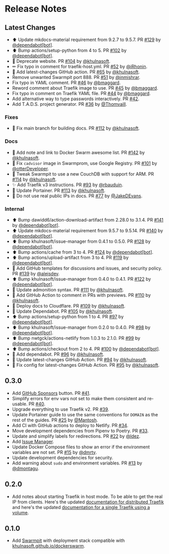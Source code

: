 # Release Notes

## Latest Changes

* ⬆ Update mkdocs-material requirement from 9.2.7 to 9.5.7. PR [#129](https://github.com/khulnasoft/dockerswarm/pull/129) by [@dependabot[bot]](https://github.com/apps/dependabot).
* ⬆ Bump actions/setup-python from 4 to 5. PR [#102](https://github.com/khulnasoft/dockerswarm/pull/102) by [@dependabot[bot]](https://github.com/apps/dependabot).
* 🚨 Deprecate website. PR [#104](https://github.com/khulnasoft/dockerswarm/pull/104) by [@khulnasoft](https://github.com/khulnasoft).
* ✏ Fix typo in comment for traefik-host.yml. PR [#52](https://github.com/khulnasoft/dockerswarm/pull/52) by [@iRhonin](https://github.com/iRhonin).
* 👷 Add latest-changes GitHub action. PR [#65](https://github.com/khulnasoft/dockerswarm/pull/65) by [@khulnasoft](https://github.com/khulnasoft).
* Remove unwanted Swarmpit port 888. PR [#51](https://github.com/khulnasoft/dockerswarm/pull/51) by [@inmishrar](https://github.com/inmishrar).
* Fix typo in YAML comment. PR [#46](https://github.com/khulnasoft/dockerswarm/pull/46) by [@bmaggard](https://github.com/bmaggard).
* Reword comment about Traefik image to use. PR [#45](https://github.com/khulnasoft/dockerswarm/pull/45) by [@bmaggard](https://github.com/bmaggard).
* Fix typo in comment on Traefik YAML file. PR [#44](https://github.com/khulnasoft/dockerswarm/pull/44) by [@bmaggard](https://github.com/bmaggard).
* Add alternative way to type passwords interactively. PR [#42](https://github.com/khulnasoft/dockerswarm/pull/42).
* Add T.A.D.S. project generator. PR [#36](https://github.com/khulnasoft/dockerswarm/pull/36) by [@Thomvaill](https://github.com/Thomvaill).

### Fixes

* 🐛 Fix main branch for building docs. PR [#112](https://github.com/khulnasoft/dockerswarm/pull/112) by [@khulnasoft](https://github.com/khulnasoft).

### Docs

* 📝 Add note and link to Docker Swarm awesome list. PR [#142](https://github.com/khulnasoft/dockerswarm/pull/142) by [@khulnasoft](https://github.com/khulnasoft).
* 🐛 Fix `cadvisor` image in Swarmprom, use Google Registry. PR [#101](https://github.com/khulnasoft/dockerswarm/pull/101) by [@otterDeveloper](https://github.com/otterDeveloper).
* 📝 Tweak Swarmpit to use a new CouchDB with support for ARM. PR [#114](https://github.com/khulnasoft/dockerswarm/pull/114) by [@khulnasoft](https://github.com/khulnasoft).
* ✨ Add Traefik v3 instructions. PR [#93](https://github.com/khulnasoft/dockerswarm/pull/93) by [@rbauduin](https://github.com/rbauduin).
* 🔧 Update Portainer. PR [#113](https://github.com/khulnasoft/dockerswarm/pull/113) by [@khulnasoft](https://github.com/khulnasoft).
* 📝 Do not use real public IPs in docs. PR [#77](https://github.com/khulnasoft/dockerswarm/pull/77) by [@JakeDEvans](https://github.com/JakeDEvans).

### Internal

* ⬆ Bump dawidd6/action-download-artifact from 2.28.0 to 3.1.4. PR [#141](https://github.com/khulnasoft/dockerswarm/pull/141) by [@dependabot[bot]](https://github.com/apps/dependabot).
* ⬆ Update mkdocs-material requirement from 9.5.7 to 9.5.14. PR [#140](https://github.com/khulnasoft/dockerswarm/pull/140) by [@dependabot[bot]](https://github.com/apps/dependabot).
* ⬆ Bump khulnasoft/issue-manager from 0.4.1 to 0.5.0. PR [#128](https://github.com/khulnasoft/dockerswarm/pull/128) by [@dependabot[bot]](https://github.com/apps/dependabot).
* ⬆ Bump actions/cache from 3 to 4. PR [#124](https://github.com/khulnasoft/dockerswarm/pull/124) by [@dependabot[bot]](https://github.com/apps/dependabot).
* ⬆ Bump actions/upload-artifact from 3 to 4. PR [#119](https://github.com/khulnasoft/dockerswarm/pull/119) by [@dependabot[bot]](https://github.com/apps/dependabot).
* 🔧 Add GitHub templates for discussions and issues, and security policy. PR [#139](https://github.com/khulnasoft/dockerswarm/pull/139) by [@alejsdev](https://github.com/alejsdev).
* ⬆ Bump khulnasoft/issue-manager from 0.4.0 to 0.4.1. PR [#122](https://github.com/khulnasoft/dockerswarm/pull/122) by [@dependabot[bot]](https://github.com/apps/dependabot).
* 📝 Update admonition syntax. PR [#111](https://github.com/khulnasoft/dockerswarm/pull/111) by [@khulnasoft](https://github.com/khulnasoft).
* 👷 Add GitHub Action to comment in PRs with previews. PR [#110](https://github.com/khulnasoft/dockerswarm/pull/110) by [@khulnasoft](https://github.com/khulnasoft).
* 👷 Deploy docs to Cloudflare. PR [#109](https://github.com/khulnasoft/dockerswarm/pull/109) by [@khulnasoft](https://github.com/khulnasoft).
* 👷 Update Dependabot. PR [#105](https://github.com/khulnasoft/dockerswarm/pull/105) by [@khulnasoft](https://github.com/khulnasoft).
* ⬆ Bump actions/setup-python from 1 to 4. PR [#97](https://github.com/khulnasoft/dockerswarm/pull/97) by [@dependabot[bot]](https://github.com/apps/dependabot).
* ⬆ Bump khulnasoft/issue-manager from 0.2.0 to 0.4.0. PR [#98](https://github.com/khulnasoft/dockerswarm/pull/98) by [@dependabot[bot]](https://github.com/apps/dependabot).
* ⬆ Bump nwtgck/actions-netlify from 1.0.3 to 2.1.0. PR [#99](https://github.com/khulnasoft/dockerswarm/pull/99) by [@dependabot[bot]](https://github.com/apps/dependabot).
* ⬆ Bump actions/checkout from 2 to 4. PR [#100](https://github.com/khulnasoft/dockerswarm/pull/100) by [@dependabot[bot]](https://github.com/apps/dependabot).
* 👷 Add dependabot. PR [#96](https://github.com/khulnasoft/dockerswarm/pull/96) by [@khulnasoft](https://github.com/khulnasoft).
* 👷 Update latest-changes GitHub Action. PR [#94](https://github.com/khulnasoft/dockerswarm/pull/94) by [@khulnasoft](https://github.com/khulnasoft).
* 🐛 Fix config for latest-changes GitHub Action. PR [#95](https://github.com/khulnasoft/dockerswarm/pull/95) by [@khulnasoft](https://github.com/khulnasoft).

## 0.3.0

* Add [GitHub Sponsors](https://github.com/sponsors/khulnasoft) button. PR [#41](https://github.com/khulnasoft/dockerswarm/pull/41).
* Simplify errors for env vars not set to make them consistent and re-usable. PR [#40](https://github.com/khulnasoft/dockerswarm/pull/40).
* Upgrade everything to use Traefik v2. PR [#39](https://github.com/khulnasoft/dockerswarm/pull/39).
* Update Portainer guide to use the same conventions for `DOMAIN` as the rest of the guides. PR [#25](https://github.com/khulnasoft/dockerswarm/pull/25) by [@Mantosh](https://github.com/Mantosh).
* Add CI with GitHub actions to deploy to Netlify. PR [#34](https://github.com/khulnasoft/dockerswarm/pull/34).
* Move development dependencies from Pipenv to Poetry. PR [#33](https://github.com/khulnasoft/dockerswarm/pull/33).
* Update and simplify labels for redirections. PR [#22](https://github.com/khulnasoft/dockerswarm/pull/22) by [@ldez](https://github.com/ldez).
* Add [Issue Manager](https://github.com/khulnasoft/issue-manager).
* Update Docker Compose files to show an error if the environment variables are not set. PR [#15](https://github.com/khulnasoft/dockerswarm/pull/15) by [@dmrty](https://github.com/dmrty).
* Update development dependencies for security.
* Add warning about `sudo` and environment variables. PR [#13](https://github.com/khulnasoft/dockerswarm/pull/13) by [@dmontagu](https://github.com/dmontagu).

## 0.2.0

* Add notes about starting Traefik in host mode. To be able to get the real IP from clients. Here's the updated <a href="https://khulnasoft.github.io/dockerswarm/traefik/#getting-the-client-ip" target="_blank">documentation for distributed Traefik</a> and here's the updated <a href="https://khulnasoft.github.io/dockerswarm/traefik-with-volume/#getting-the-client-ip" target="_blank">documentation for a single Traefik using a volume</a>.

## 0.1.0

* Add <a href="https://swarmpit.io/" target="_blank">Swarmpit</a> with deployment stack compatible with <a href="https://khulnasoft.github.io/dockerswarm" target="_blank">khulnasoft.github.io/dockerswarm</a>.
